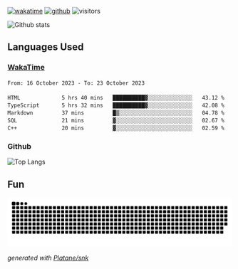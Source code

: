 [![wakatime](https://wakatime.com/badge/user/82c377cd-a54c-404c-b7df-177b313ca539.svg)](https://wakatime.com/@82c377cd-a54c-404c-b7df-177b313ca539)
[![github](https://img.shields.io/github/followers/xinthose?logo=github&style=plastic)](https://github.com/alanhamlett?tab=followers)
![visitors](https://visitor-badge.glitch.me/badge?page_id=xinthose&left_color=green&right_color=red)

![Github stats](https://github-readme-stats.vercel.app/api?username=xinthose&show_icons=true&theme=radical&count_private=true)

## Languages Used

### [WakaTime](https://wakatime.com/)
<!--START_SECTION:waka-->

```txt
From: 16 October 2023 - To: 23 October 2023

HTML             5 hrs 40 mins   ██████████▓░░░░░░░░░░░░░░   43.12 %
TypeScript       5 hrs 32 mins   ██████████▓░░░░░░░░░░░░░░   42.08 %
Markdown         37 mins         █▒░░░░░░░░░░░░░░░░░░░░░░░   04.78 %
SQL              21 mins         ▓░░░░░░░░░░░░░░░░░░░░░░░░   02.67 %
C++              20 mins         ▓░░░░░░░░░░░░░░░░░░░░░░░░   02.59 %
```

<!--END_SECTION:waka-->

### Github

![Top Langs](https://github-readme-stats.vercel.app/api/top-langs/?username=xinthose)

## Fun
![github contribution grid snake animation](https://raw.githubusercontent.com/xinthose/xinthose/output/github-contribution-grid-snake.svg)

_generated with [Platane/snk](https://github.com/Platane/snk)_
